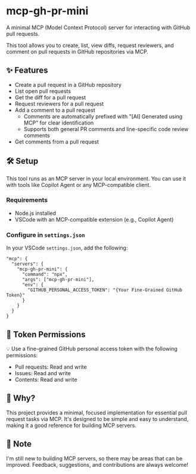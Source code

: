 # mcp-gh-pr-mini

A minimal MCP (Model Context Protocol) server for interacting with GitHub pull requests.

This tool allows you to create, list, view diffs, request reviewers, and comment on pull requests in GitHub repositories via MCP.

## ✨ Features

- Create a pull request in a GitHub repository
- List open pull requests
- Get the diff for a pull request
- Request reviewers for a pull request
- Add a comment to a pull request
  - Comments are automatically prefixed with "[AI] Generated using MCP" for clear identification
  - Supports both general PR comments and line-specific code review comments
- Get comments from a pull request

## 🛠️ Setup

This tool runs as an MCP server in your local environment.
You can use it with tools like Copilot Agent or any MCP-compatible client.

### Requirements

- Node.js installed
- VSCode with an MCP-compatible extension (e.g., Copilot Agent)

### Configure in `settings.json`

In your VSCode `settings.json`, add the following:

```jsonc
"mcp": {
  "servers": {
    "mcp-gh-pr-mini": {
      "command": "npx",
      "args": ["mcp-gh-pr-mini"],
      "env": {
        "GITHUB_PERSONAL_ACCESS_TOKEN": "{Your Fine-Grained GitHub Token}"
      }
    }
  }
}
```

## 🔐 Token Permissions

💡 Use a fine-grained GitHub personal access token
with the following permissions:
* Pull requests: Read and write
* Issues: Read and write
* Contents: Read and write

## 🤔 Why?

This project provides a minimal, focused implementation for essential pull request tasks via MCP.
It's designed to be simple and easy to understand, making it a good reference for building MCP servers.

## 🙏 Note

I'm still new to building MCP servers, so there may be areas that can be improved.
Feedback, suggestions, and contributions are always welcome!
